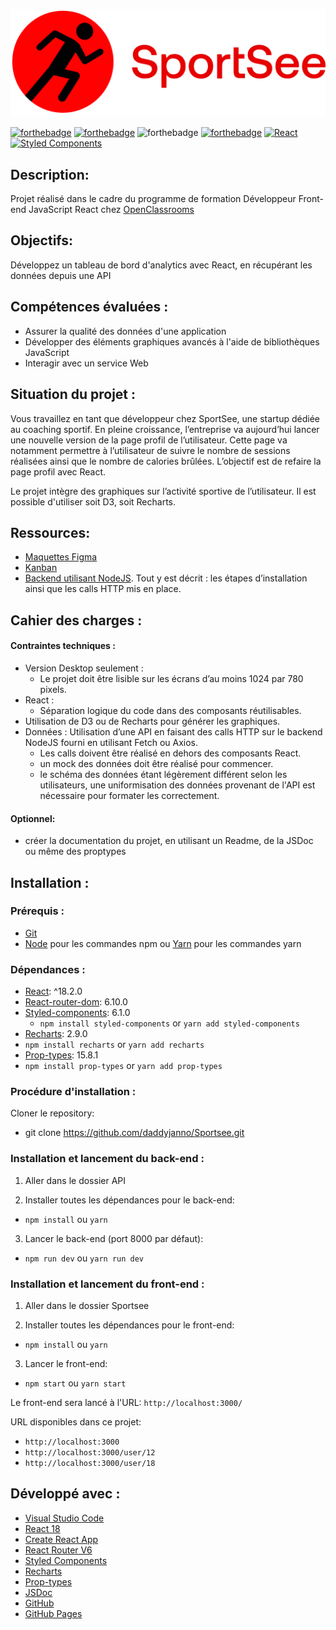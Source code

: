 ![SportSee](./sportsee/src/assets/logo.png)

[![forthebadge](https://forthebadge.com/images/badges/uses-html.svg)](https://jigsaw.w3.org/css-validator/validator?uri=https%3A%2F%2Farthurblanc.github.io%2FSportSee%2F&profile=css3svg&usermedium=all&warning=1&vextwarning=&lang=fr)
[![forthebadge](https://forthebadge.com/images/badges/uses-css.svg)](https://jigsaw.w3.org/css-validator/validator?uri=https%3A%2F%2Farthurblanc.github.io%2FSportSee%2F&profile=css3svg&usermedium=all&warning=1&vextwarning=&lang=fr)
![forthebadge](https://forthebadge.com/images/badges/uses-js.svg)
[![forthebadge](https://forthebadge.com/images/badges/uses-git.svg)](https://github.com/daddyjanno)
[![React](https://img.shields.io/badge/react-20232a?style=for-the-badge&logo=react&logocolor=61dafb)](https://reactjs.org/)
[![Styled Components](https://img.shields.io/badge/styled--components-DB7093?style=for-the-badge&logo=styled-components&logoColor=white)](https://styled-components.com/)

## Description:

Projet réalisé dans le cadre du programme de formation Développeur Front-end JavaScript React chez [OpenClassrooms](https://openclassrooms.com/fr/paths/877-developpeur-dapplication-javascript-react)

## Objectifs:

Développez un tableau de bord d'analytics avec React, en récupérant les données depuis une API

## Compétences évaluées :

-   Assurer la qualité des données d'une application
-   Développer des éléments graphiques avancés à l'aide de bibliothèques JavaScript
-   Interagir avec un service Web

## Situation du projet :

Vous travaillez en tant que développeur chez SportSee, une startup dédiée au coaching sportif. En pleine croissance, l’entreprise va aujourd’hui lancer une nouvelle version de la page profil de l’utilisateur. Cette page va notamment permettre à l’utilisateur de suivre le nombre de sessions réalisées ainsi que le nombre de calories brûlées.
L’objectif est de refaire la page profil avec React.

Le projet intègre des graphiques sur l’activité sportive de l’utilisateur. Il est possible d'utiliser soit D3, soit Recharts.

## Ressources:

-   [Maquettes Figma](https://www.figma.com/file/BMomGVZqLZb811mDMShpLu/UI-design-Sportify-FR?node-id=0%3A1)
-   [Kanban](https://www.notion.so/openclassrooms/Copy-of-Dev4U-projet-Learn-Home-6686aa4b5f44417881a4884c9af5669e)
-   [Backend utilisant NodeJS](https://github.com/OpenClassrooms-Student-Center/P9-front-end-dashboard). Tout y est décrit : les étapes d’installation ainsi que les calls HTTP mis en place.

## Cahier des charges :

#### Contraintes techniques :

-   Version Desktop seulement :
    -   Le projet doit être lisible sur les écrans d’au moins 1024 par 780 pixels.
-   React :
    -   Séparation logique du code dans des composants réutilisables.
-   Utilisation de D3 ou de Recharts pour générer les graphiques.
-   Données : Utilisation d’une API en faisant des calls HTTP sur le backend NodeJS fourni en utilisant Fetch ou Axios.
    -   Les calls doivent être réalisé en dehors des composants React.
    -   un mock des données doit être réalisé pour commencer.
    -   le schéma des données étant légèrement différent selon les utilisateurs, une uniformisation des données provenant de l'API est nécessaire pour formater les correctement.

#### Optionnel:

-   créer la documentation du projet, en utilisant un Readme, de la JSDoc ou même des proptypes

## Installation :

### Prérequis :

-   [Git](https://git-scm.com)
-   [Node](https://nodejs.org/en/) pour les commandes npm ou [Yarn](https://yarnpkg.com/) pour les commandes yarn

### Dépendances :

-   [React](https://reactjs.org): ^18.2.0
-   [React-router-dom](https://reactrouter.com/): 6.10.0
-   [Styled-components](https://styled-components.com/): 6.1.0
    -   `npm install styled-components` or `yarn add styled-components`
-   [Recharts](https://recharts.org/): 2.9.0
-   `npm install recharts` or `yarn add recharts`
-   [Prop-types](https://www.npmjs.com/package/prop-types): 15.8.1
-   `npm install prop-types` or `yarn add prop-types`

### Procédure d'installation :

Cloner le repository:

- git clone https://github.com/daddyjanno/Sportsee.git

### Installation et lancement du back-end :

1. Aller dans le dossier API

2. Installer toutes les dépendances pour le back-end:

-   `npm install` ou `yarn`

3. Lancer le back-end (port 8000 par défaut):

-   `npm run dev` ou `yarn run dev`

### Installation et lancement du front-end :

1. Aller dans le dossier Sportsee

2. Installer toutes les dépendances pour le front-end:

-   `npm install` ou `yarn`

3. Lancer le front-end:

-   `npm start` ou `yarn start`

Le front-end sera lancé à l'URL:
`http://localhost:3000/`

URL disponibles dans ce projet:

-   `http://localhost:3000`
-   `http://localhost:3000/user/12`
-   `http://localhost:3000/user/18`

## Développé avec :

-   [Visual Studio Code](https://code.visualstudio.com/)
-   [React 18](https://fr.reactjs.org/)
-   [Create React App](https://create-react-app.dev/)
-   [React Router V6](https://reactrouter.com/)
-   [Styled Components](https://styled-components.com/)
-   [Recharts](https://recharts.org/)
-   [Prop-types](https://www.npmjs.com/package/prop-types)
-   [JSDoc](https://jsdoc.app/)
-   [GitHub](https://github.com/)
-   [GitHub Pages](https://pages.github.com/)

